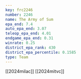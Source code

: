 ```yaml
---
key: frc2246
number: 2246
name: The Army of Sum
epa_end: 7.4
auto_epa_end: 3.07
teleop_epa_end: 4.01
endgame_epa_end: 0.31
winrate: 0.25
district_epa_rank: 430
district_epa_percentile: 0.1585
type: Team
---
```

[[2024milac]]
[[2024mitvc]]
